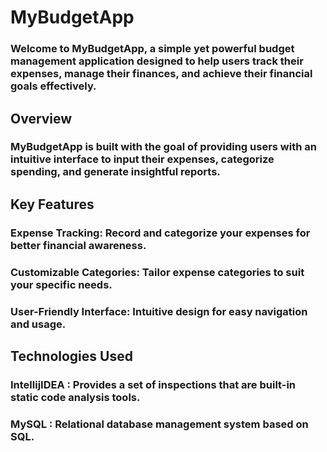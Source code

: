 # MyBudgetApp

### Welcome to MyBudgetApp, a simple yet powerful budget management application designed to help users track their expenses, manage their finances, and achieve their financial goals effectively.

## Overview
### MyBudgetApp is built with the goal of providing users with an intuitive interface to input their expenses, categorize spending, and generate insightful reports. 

## Key Features
### **Expense Tracking**: Record and categorize your expenses for better financial awareness.
### **Customizable Categories**: Tailor expense categories to suit your specific needs.
### **User-Friendly Interface**: Intuitive design for easy navigation and usage.

## Technologies Used
### IntellijIDEA : Provides a set of inspections that are built-in static code analysis tools.
### MySQL : Relational database management system based on SQL.
